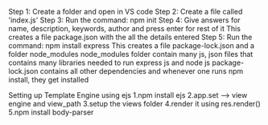 Step 1: Create a folder and open in VS code
Step 2: Create a file called 'index.js'
Step 3: Run the command: npm init
Step 4: Give answers for name, description, keywords, author and press enter for rest of it
This creates a file package.json with the all the details entered
Step 5: Run the command: npm install express
This creates a file package-lock.json and a folder node_modules
node_modules folder contain many js, json files that contains many libraries needed to run express js and node js
package-lock.json contains all other dependencies and whenever one runs npm install, they get installed

Setting up Template Engine using ejs
1.npm install ejs
2.app.set --> view engine and view_path
3.setup the views folder
4.render it using res.render()
5.npm install body-parser
